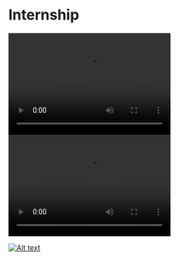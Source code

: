 # Internship

<video src="/media/video1.mp4" width="320" height="200" controls preload></video>
<video src="/media/video1.webm" width="320" height="200" controls preload></video>

[![Alt text](https://img.youtube.com/vi/VID/0.jpg)](https://youtu.be/aTNNey4ACRM)
